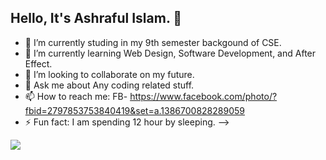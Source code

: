 ## Hello, It's Ashraful Islam. 👋

- 🔭 I’m currently studing in my 9th semester backgound of CSE.
- 🌱 I’m currently learning Web Design, Software Development, and After Effect.
- 👯 I’m looking to collaborate on my future.
- 💬 Ask me about Any coding related stuff.
- 📫 How to reach me: FB- https://www.facebook.com/photo/?fbid=2797853753840419&set=a.1386700828289059
- ⚡ Fun fact: I am spending 12 hour by sleeping.
-->


<img src = "https://github-readme-stats.vercel.app/api?username=Ashraful093&&show_icons=true&title_color=blue&icon_color=red&text_color=blue&bg_color=sky">
